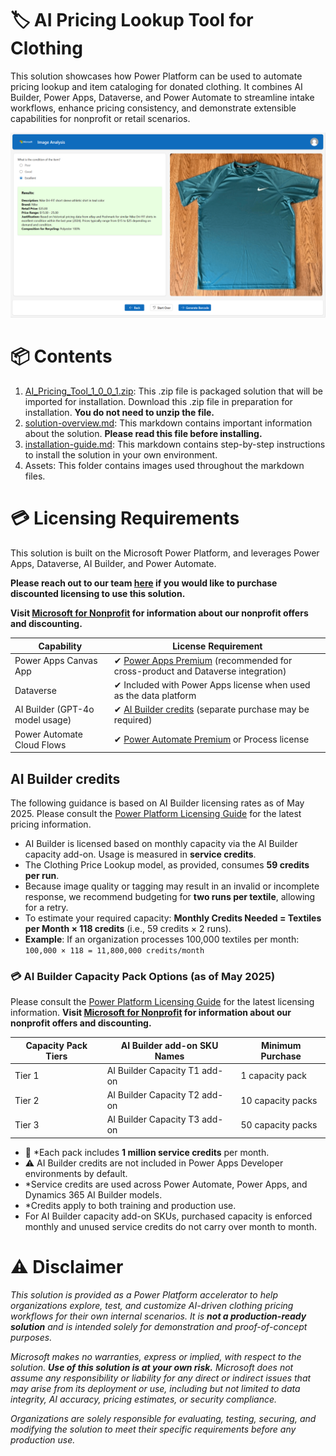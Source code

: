 # 🏷️ AI Pricing Lookup Tool for Clothing
This solution showcases how Power Platform can be used to automate pricing lookup and item cataloging for donated clothing. It combines AI Builder, Power Apps, Dataverse, and Power Automate to streamline intake workflows, enhance pricing consistency, and demonstrate extensible capabilities for nonprofit or retail scenarios.

![image](/assets/PP-AI-Pricing-Tool.png)


# 📦 Contents
1. [AI_Pricing_Tool_1_0_0_1.zip](/Power-Platform/Solution-Accelerators/AI-Pricing-Tool/AI_Pricing_Tool_1_0_0_1.zip): This .zip file is packaged solution that will be imported for installation. Download this .zip file in preparation for installation. **You do not need to unzip the file.**
2. [solution-overview.md](/Power-Platform/Solution-Accelerators/AI-Pricing-Tool/solution-overview.md): This markdown contains important information about the solution. **Please read this file before installing.**
3. [installation-guide.md](https://github.com/microsoft/TSI-Business-Applications/blob/main/Power-Platform/Solution-Accelerators/AI-Pricing-Tool/installation-guide.md): This markdown contains step-by-step instructions to install the solution in your own environment.
4. Assets: This folder contains images used throughout the markdown files.

# 💳 Licensing Requirements
This solution is built on the Microsoft Power Platform, and leverages Power Apps, Dataverse, AI Builder, and Power Automate. 

**Please reach out to our team [here](https://forms.office.com/r/thbycKHAnA) if you would like to purchase discounted licensing to use this solution.** 

**Visit [Microsoft for Nonprofit](https://www.microsoft.com/en-us/nonprofits/dynamics-365) for information about our nonprofit offers and discounting.**

| **Capability**                  | **License Requirement**                                                                                                                                |
| ------------------------------- | ------------------------------------------------------------------------------------------------------------------------------------------------------ |
| Power Apps Canvas App           | ✔ [Power Apps Premium](https://www.microsoft.com/en-us/power-platform/products/power-apps/pricing?msockid=1bfb110773b5613b1fc305fa72b26073) (recommended for cross-product and Dataverse integration) |
| Dataverse                       | ✔ Included with Power Apps license when used as the data platform                                                                                      |
| AI Builder (GPT-4o model usage) | ✔ [AI Builder credits](https://learn.microsoft.com/en-us/ai-builder/credit-management) (separate purchase may be required)                                             |
| Power Automate Cloud Flows      | ✔ [Power Automate Premium](https://www.microsoft.com/en-us/power-platform/products/power-automate/pricing?msockid=1bfb110773b5613b1fc305fa72b26073) or Process license                                                      |
## AI Builder credits ##
The following guidance is based on AI Builder licensing rates as of May 2025. Please consult the [Power Platform Licensing Guide](https://go.microsoft.com/fwlink/?linkid=2085130) for the latest pricing information.

  - AI Builder is licensed based on monthly capacity via the AI Builder capacity add-on. Usage is measured in **service credits**.
  - The Clothing Price Lookup model, as provided, consumes **59 credits per run**.
  - Because image quality or tagging may result in an invalid or incomplete response, we recommend budgeting for **two runs per textile**, allowing for a retry.
  - To estimate your required capacity: **Monthly Credits Needed = Textiles per Month × 118 credits** (i.e., 59 credits × 2 runs).
  - **Example**: If an organization processes 100,000 textiles per month:  
    `100,000 × 118 = 11,800,000 credits/month`

### 💳 AI Builder Capacity Pack Options (as of May 2025) ###
Please consult the [Power Platform Licensing Guide](https://go.microsoft.com/fwlink/?linkid=2085130) for the latest licensing information. 
**Visit [Microsoft for Nonprofit](https://www.microsoft.com/en-us/nonprofits/dynamics-365) for information about our nonprofit offers and discounting.**

| **Capacity Pack Tiers** | **AI Builder add-on SKU Names**        | **Minimum Purchase** | 
|--------------------------|----------------------------------------|------------------------|
| Tier 1                  | AI Builder Capacity T1 add-on          | 1 capacity pack        |
| Tier 2                  | AI Builder Capacity T2 add-on          | 10 capacity packs      |
| Tier 3                  | AI Builder Capacity T3 add-on          | 50 capacity packs      |

- 📌 *Each pack includes **1 million service credits** per month.
- ⚠️ AI Builder credits are not included in Power Apps Developer environments by default.
- *Service credits are used across Power Automate, Power Apps, and Dynamics 365 AI Builder models.
- *Credits apply to both training and production use.
- For AI Builder capacity add-on SKUs, purchased capacity is enforced monthly and unused service credits do not carry over month to month.

   
# ⚠️ Disclaimer 
*This solution is provided as a Power Platform accelerator to help organizations explore, test, and customize AI-driven clothing pricing workflows for their own internal scenarios. It is **not a production-ready solution** and is intended solely for demonstration and proof-of-concept purposes.*

*Microsoft makes no warranties, express or implied, with respect to the solution. **Use of this solution is at your own risk.** Microsoft does not assume any responsibility or liability for any direct or indirect issues that may arise from its deployment or use, including but not limited to data integrity, AI accuracy, pricing estimates, or security compliance.*

*Organizations are solely responsible for evaluating, testing, securing, and modifying the solution to meet their specific requirements before any production use.*
